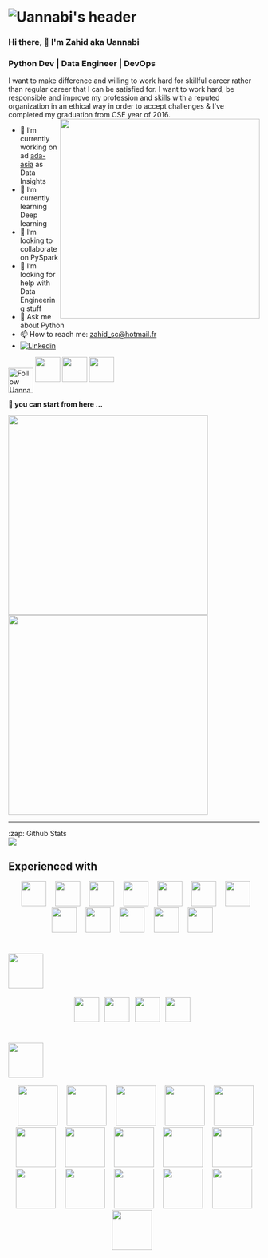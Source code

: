 # ![Uannabi's header](https://www.influencermarketingsingapore.com/wp-content/uploads/2018/04/1__JJTknJYPxJPLNEEB3jh7Q.gif)
### Hi there, 👋  I'm Zahid aka Uannabi
### Python Dev | Data Engineer |  DevOps 

<!-- **uannabi/uannabi** is a ✨ _special_ ✨ repository because its `README.md` (this file) appears on your GitHub profile. -->




I want to make difference and willing to work hard for skillful career rather than regular career that I can be satisfied for. I want to work hard, be responsible and improve my profession and skills with a reputed organization in an ethical way in order to accept challenges & I’ve completed my graduation from CSE year of 2016.
<br>
<img align="right" src="https://github.com/uannabi/-/blob/master/resource/HelloWorld.gif" width="400px" />

- 🔭 I’m currently working on ad [ada-asia](https://ada-asia.com/) as Data Insights
- 🌱 I’m currently learning Deep learning
- 👯 I’m looking to collaborate on PySpark
- 🤔 I’m looking for help with Data Engineering stuff
- 💬 Ask me about Python
- 📫 How to reach me: [zahid_sc@hotmail.fr](zahid_sc@hotmail.fr)
- [![Linkedin](https://img.shields.io/badge/-LinkedIn-blue?style=flat&logo=Linkedin&logoColor=white)](https://www.linkedin.com/in/animus/)


[<img src="https://github.com/uannabi/-/blob/master/resource/social/facebook-ar21.svg" height="50em" align="center" alt="Follow Uannabi on Facebook"/>](https://www.facebook.com/zahid.uan/)
<a herf="https://www.linkedin.com/in/animus/"> <img height="50" src="https://github.com/uannabi/-/blob/master/resource/social/linkedin-ar21.svg"> </a>
<a herf="https://stackoverflow.com/users/7875250/zahid-uan-nabi"> <img height="50" src="https://github.com/uannabi/-/blob/master/resource/social/stackoverflow-ar21.svg"> </a>
<a herf="https://twitter.com/uan_nabi"> <img height="50" src="https://github.com/uannabi/-/blob/master/resource/social/twitter-ar21.svg"> </a>




<strong>🔭 you can start from here ...</strong>

<a href="https://github.com/uannabi/SparkDataFrame"> <img src="https://github-readme-stats.vercel.app/api/pin/?username=uannabi&repo=SparkDataFrame" width=400> </a> 
<a href="https://github.com/uannabi/DesignPatterns"> <img src="https://github-readme-stats.vercel.app/api/pin/?username=uannabi&repo=DesignPatterns" width=400> </a> 

<!-- - 😄 Pronouns: ...
- ⚡ Fun fact: ... -->
<hr>

<p align="center">
<summary>:zap: Github Stats</summary>

<img src="https://github-readme-stats.codestackr.vercel.app/api?username=uannabi&show_icons=true" />
</p>


## Experienced with 
<p align="center" >
<code> <img height="50" src="https://github.com/uannabi/-/blob/master/resource/python-icon.svg"> </code>
<code> <img height="50" src="https://github.com/uannabi/-/blob/master/resource/dj.svg"> </code>
<code> <img height="50" src="https://github.com/uannabi/-/blob/master/resource/jp.svg"> </code>
<code> <img height="50" src="https://github.com/uannabi/-/blob/master/resource/scala.svg"> </code>
<code> <img height="50" src="https://github.com/uannabi/-/blob/master/resource/plot_ly-ar21.svg"> </code>
<code> <img height="50" src="https://github.com/uannabi/-/blob/master/resource/databricks.svg"> </code>
<code> <img height="50" src="https://github.com/uannabi/-/blob/master/resource/metabase.svg"> </code>
<code> <img height="50" src="https://github.com/uannabi/-/blob/master/resource/apple_xcode.svg"> </code>
<code> <img height="50" src="https://github.com/uannabi/-/blob/master/resource/docker-ar21.svg"> </code>
<code> <img height="50" src="https://github.com/uannabi/-/blob/master/resource/git.svg"> </code>
<code> <img height="50" src="https://github.com/uannabi/-/blob/master/resource/jenkins.svg"> </code>
<code> <img height="50" src="https://github.com/uannabi/-/blob/master/resource/linux-ar21.svg"> </code>
</p>

###  <code> <img height="70" src="https://github.com/uannabi/-/blob/master/resource/google_cloud-ar21.svg"> </code>
<p align="Center">
<code><img height="50" src="https://github.com/uannabi/-/blob/master/resource/google_appengine-ar21.svg"> </code>
<code><img height="50" src="https://github.com/uannabi/-/blob/master/resource/google_maps.svg"> </code>
<code><img height="50" src="https://github.com/uannabi/-/blob/master/resource/google_bigquery.svg"> </code>
<code><img height="50" src="https://github.com/uannabi/-/blob/master/resource/google_admob.svg"> </code>

</p>

### <code> <img height="70" src="https://github.com/uannabi/-/blob/master/resource/amazon_aws-ar21.svg"> </code>

<p align="center">
<code> <img height="80" src="https://github.com/uannabi/-/blob/master/resource/awsN/ec2.svg"> </code>
<code> <img height="80" src="https://github.com/uannabi/-/blob/master/resource/awsN/emr.svg"> </code>
<code> <img height="80" src="https://github.com/uannabi/-/blob/master/resource/awsN/athena.svg"> </code>
<code> <img height="80" src="https://github.com/uannabi/-/blob/master/resource/awsN/c9.svg"> </code>
<code> <img height="80" src="https://github.com/uannabi/-/blob/master/resource/awsN/lambda.svg"> </code>
<code> <img height="80" src="https://github.com/uannabi/-/blob/master/resource/awsN/loadBalancer.svg"> </code>
<code> <img height="80" src="https://github.com/uannabi/-/blob/master/resource/awsN/rds.svg"> </code>
<code> <img height="80" src="https://github.com/uannabi/-/blob/master/resource/awsN/route53.svg"> </code>
<code> <img height="80" src="https://github.com/uannabi/-/blob/master/resource/awsN/s3.svg"> </code>
<code> <img height="80" src="https://github.com/uannabi/-/blob/master/resource/awsN/sns.svg"> </code>
<code> <img height="80" src="https://github.com/uannabi/-/blob/master/resource/awsN/sqs.svg"> </code>
<code> <img height="80" src="https://github.com/uannabi/-/blob/master/resource/awsN/vpc.svg"> </code>
<code> <img height="80" src="https://github.com/uannabi/-/blob/master/resource/awsN/cloudfront.svg"> </code>
<code> <img height="80" src="https://github.com/uannabi/-/blob/master/resource/awsN/cw.svg"> </code>
<code> <img height="80" src="https://github.com/uannabi/-/blob/master/resource/awsN/apigateway.svg"> </code>
<code> <img height="80" src="https://github.com/uannabi/-/blob/master/resource/awsN/lex.svg"> </code>

</p>




     
